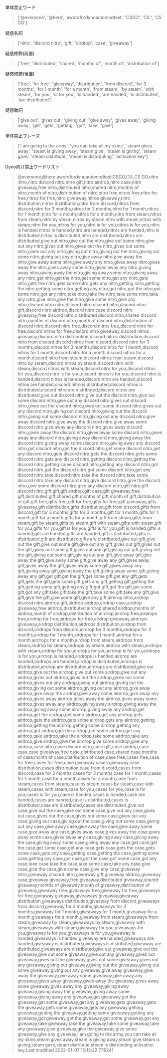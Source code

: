 単体禁止ワード
>['@everyone', '@here', 'awordfordynoautomodtest', 'CSGO', 'CS:', 'CS GO']

疑惑名詞
>['nitro', 'discord nitro', 'gift', 'airdrop', 'case', 'giveaway']

疑惑修飾(前置)
>['free', 'distributed', 'shared', 'months of', 'month of', 'distribution of']

疑惑修飾(後置)
>['free', 'for free', 'giveaway', 'distribution', 'from discord', 'for 3 months', 'for 1 month', 'for a month', 'from steam', 'by steam', 'with steam', 'for you', 'is for you', 'is handed', 'are handed', 'is distributed', 'are distributed']

疑惑動詞
>['give out', 'gives out', 'giving out', 'give away', 'gives away', 'giving away', 'get', 'gets', 'getting', 'got', 'take', 'give']

単体禁止フレーズ
>['i am going to the army', 'you can take all my skins', 'steam gives away', 'steam is giving away', 'steam give', 'steam is giving', 'steam gave', 'steam distribute', 'steam is distributing', 'activation key']

Dyno向け禁止ワードリスト
>@everyone,@here,awordfordynoautomodtest,CSGO,CS:,CS GO,nitro nitro,nitro discord nitro,nitro gift,nitro airdrop,nitro case,nitro giveaway,free nitro,distributed nitro,shared nitro,months of nitro,month of nitro,distribution of nitro,nitro free,nitros free,nitro for free,nitros for free,nitro giveaway,nitros giveaway,nitro distribution,nitros distribution,nitro from discord,nitros from discord,nitro for 3 months,nitros for 3 months,nitro for 1 month,nitros for 1 month,nitro for a month,nitros for a month,nitro from steam,nitros from steam,nitro by steam,nitros by steam,nitro with steam,nitros with steam,nitro for you,nitros for you,nitro is for you,nitros is for you,nitro is handed,nitros is handed,nitro are handed,nitros are handed,nitro is distributed,nitros is distributed,nitro are distributed,nitros are distributed,give out nitro,give out the nitro,give out some nitro,give out any nitro,gives out nitro,gives out the nitro,gives out some nitro,gives out any nitro,giving out nitro,giving out the nitro,giving out some nitro,giving out any nitro,give away nitro,give away the nitro,give away some nitro,give away any nitro,gives away nitro,gives away the nitro,gives away some nitro,gives away any nitro,giving away nitro,giving away the nitro,giving away some nitro,giving away any nitro,get nitro,get the nitro,get some nitro,get any nitro,gets nitro,gets the nitro,gets some nitro,gets any nitro,getting nitro,getting the nitro,getting some nitro,getting any nitro,got nitro,got the nitro,got some nitro,got any nitro,take nitro,take the nitro,take some nitro,take any nitro,give nitro,give the nitro,give some nitro,give any nitro,discord nitro nitro,discord nitro discord nitro,discord nitro gift,discord nitro airdrop,discord nitro case,discord nitro giveaway,free discord nitro,distributed discord nitro,shared discord nitro,months of discord nitro,month of discord nitro,distribution of discord nitro,discord nitro free,discord nitros free,discord nitro for free,discord nitros for free,discord nitro giveaway,discord nitros giveaway,discord nitro distribution,discord nitros distribution,discord nitro from discord,discord nitros from discord,discord nitro for 3 months,discord nitros for 3 months,discord nitro for 1 month,discord nitros for 1 month,discord nitro for a month,discord nitros for a month,discord nitro from steam,discord nitros from steam,discord nitro by steam,discord nitros by steam,discord nitro with steam,discord nitros with steam,discord nitro for you,discord nitros for you,discord nitro is for you,discord nitros is for you,discord nitro is handed,discord nitros is handed,discord nitro are handed,discord nitros are handed,discord nitro is distributed,discord nitros is distributed,discord nitro are distributed,discord nitros are distributed,give out discord nitro,give out the discord nitro,give out some discord nitro,give out any discord nitro,gives out discord nitro,gives out the discord nitro,gives out some discord nitro,gives out any discord nitro,giving out discord nitro,giving out the discord nitro,giving out some discord nitro,giving out any discord nitro,give away discord nitro,give away the discord nitro,give away some discord nitro,give away any discord nitro,gives away discord nitro,gives away the discord nitro,gives away some discord nitro,gives away any discord nitro,giving away discord nitro,giving away the discord nitro,giving away some discord nitro,giving away any discord nitro,get discord nitro,get the discord nitro,get some discord nitro,get any discord nitro,gets discord nitro,gets the discord nitro,gets some discord nitro,gets any discord nitro,getting discord nitro,getting the discord nitro,getting some discord nitro,getting any discord nitro,got discord nitro,got the discord nitro,got some discord nitro,got any discord nitro,take discord nitro,take the discord nitro,take some discord nitro,take any discord nitro,give discord nitro,give the discord nitro,give some discord nitro,give any discord nitro,gift nitro,gift discord nitro,gift gift,gift airdrop,gift case,gift giveaway,free gift,distributed gift,shared gift,months of gift,month of gift,distribution of gift,gift free,gifts free,gift for free,gifts for free,gift giveaway,gifts giveaway,gift distribution,gifts distribution,gift from discord,gifts from discord,gift for 3 months,gifts for 3 months,gift for 1 month,gifts for 1 month,gift for a month,gifts for a month,gift from steam,gifts from steam,gift by steam,gifts by steam,gift with steam,gifts with steam,gift for you,gifts for you,gift is for you,gifts is for you,gift is handed,gifts is handed,gift are handed,gifts are handed,gift is distributed,gifts is distributed,gift are distributed,gifts are distributed,give out gift,give out the gift,give out some gift,give out any gift,gives out gift,gives out the gift,gives out some gift,gives out any gift,giving out gift,giving out the gift,giving out some gift,giving out any gift,give away gift,give away the gift,give away some gift,give away any gift,gives away gift,gives away the gift,gives away some gift,gives away any gift,giving away gift,giving away the gift,giving away some gift,giving away any gift,get gift,get the gift,get some gift,get any gift,gets gift,gets the gift,gets some gift,gets any gift,getting gift,getting the gift,getting some gift,getting any gift,got gift,got the gift,got some gift,got any gift,take gift,take the gift,take some gift,take any gift,give gift,give the gift,give some gift,give any gift,airdrop nitro,airdrop discord nitro,airdrop gift,airdrop airdrop,airdrop case,airdrop giveaway,free airdrop,distributed airdrop,shared airdrop,months of airdrop,month of airdrop,distribution of airdrop,airdrop free,airdrops free,airdrop for free,airdrops for free,airdrop giveaway,airdrops giveaway,airdrop distribution,airdrops distribution,airdrop from discord,airdrops from discord,airdrop for 3 months,airdrops for 3 months,airdrop for 1 month,airdrops for 1 month,airdrop for a month,airdrops for a month,airdrop from steam,airdrops from steam,airdrop by steam,airdrops by steam,airdrop with steam,airdrops with steam,airdrop for you,airdrops for you,airdrop is for you,airdrops is for you,airdrop is handed,airdrops is handed,airdrop are handed,airdrops are handed,airdrop is distributed,airdrops is distributed,airdrop are distributed,airdrops are distributed,give out airdrop,give out the airdrop,give out some airdrop,give out any airdrop,gives out airdrop,gives out the airdrop,gives out some airdrop,gives out any airdrop,giving out airdrop,giving out the airdrop,giving out some airdrop,giving out any airdrop,give away airdrop,give away the airdrop,give away some airdrop,give away any airdrop,gives away airdrop,gives away the airdrop,gives away some airdrop,gives away any airdrop,giving away airdrop,giving away the airdrop,giving away some airdrop,giving away any airdrop,get airdrop,get the airdrop,get some airdrop,get any airdrop,gets airdrop,gets the airdrop,gets some airdrop,gets any airdrop,getting airdrop,getting the airdrop,getting some airdrop,getting any airdrop,got airdrop,got the airdrop,got some airdrop,got any airdrop,take airdrop,take the airdrop,take some airdrop,take any airdrop,give airdrop,give the airdrop,give some airdrop,give any airdrop,case nitro,case discord nitro,case gift,case airdrop,case case,case giveaway,free case,distributed case,shared case,months of case,month of case,distribution of case,case free,cases free,case for free,cases for free,case giveaway,cases giveaway,case distribution,cases distribution,case from discord,cases from discord,case for 3 months,cases for 3 months,case for 1 month,cases for 1 month,case for a month,cases for a month,case from steam,cases from steam,case by steam,cases by steam,case with steam,cases with steam,case for you,cases for you,case is for you,cases is for you,case is handed,cases is handed,case are handed,cases are handed,case is distributed,cases is distributed,case are distributed,cases are distributed,give out case,give out the case,give out some case,give out any case,gives out case,gives out the case,gives out some case,gives out any case,giving out case,giving out the case,giving out some case,giving out any case,give away case,give away the case,give away some case,give away any case,gives away case,gives away the case,gives away some case,gives away any case,giving away case,giving away the case,giving away some case,giving away any case,get case,get the case,get some case,get any case,gets case,gets the case,gets some case,gets any case,getting case,getting the case,getting some case,getting any case,got case,got the case,got some case,got any case,take case,take the case,take some case,take any case,give case,give the case,give some case,give any case,giveaway nitro,giveaway discord nitro,giveaway gift,giveaway airdrop,giveaway case,giveaway giveaway,free giveaway,distributed giveaway,shared giveaway,months of giveaway,month of giveaway,distribution of giveaway,giveaway free,giveaways free,giveaway for free,giveaways for free,giveaway giveaway,giveaways giveaway,giveaway distribution,giveaways distribution,giveaway from discord,giveaways from discord,giveaway for 3 months,giveaways for 3 months,giveaway for 1 month,giveaways for 1 month,giveaway for a month,giveaways for a month,giveaway from steam,giveaways from steam,giveaway by steam,giveaways by steam,giveaway with steam,giveaways with steam,giveaway for you,giveaways for you,giveaway is for you,giveaways is for you,giveaway is handed,giveaways is handed,giveaway are handed,giveaways are handed,giveaway is distributed,giveaways is distributed,giveaway are distributed,giveaways are distributed,give out giveaway,give out the giveaway,give out some giveaway,give out any giveaway,gives out giveaway,gives out the giveaway,gives out some giveaway,gives out any giveaway,giving out giveaway,giving out the giveaway,giving out some giveaway,giving out any giveaway,give away giveaway,give away the giveaway,give away some giveaway,give away any giveaway,gives away giveaway,gives away the giveaway,gives away some giveaway,gives away any giveaway,giving away giveaway,giving away the giveaway,giving away some giveaway,giving away any giveaway,get giveaway,get the giveaway,get some giveaway,get any giveaway,gets giveaway,gets the giveaway,gets some giveaway,gets any giveaway,getting giveaway,getting the giveaway,getting some giveaway,getting any giveaway,got giveaway,got the giveaway,got some giveaway,got any giveaway,take giveaway,take the giveaway,take some giveaway,take any giveaway,give giveaway,give the giveaway,give some giveaway,give any giveaway,i am going to the army,you can take all my skins,steam gives away,steam is giving away,steam give,steam is giving,steam gave,steam distribute,steam is distributing,activation key,Last modified 2022-01-07 15:13:22.776241